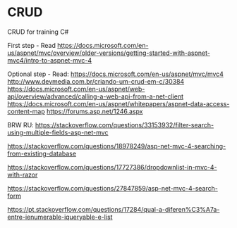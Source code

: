 # CRUD
CRUD for training C#

First step - Read https://docs.microsoft.com/en-us/aspnet/mvc/overview/older-versions/getting-started-with-aspnet-mvc4/intro-to-aspnet-mvc-4

Optional step - Read:
https://docs.microsoft.com/en-us/aspnet/mvc/mvc4
http://www.devmedia.com.br/criando-um-crud-em-c/30384
https://docs.microsoft.com/en-us/aspnet/web-api/overview/advanced/calling-a-web-api-from-a-net-client
https://docs.microsoft.com/en-us/aspnet/whitepapers/aspnet-data-access-content-map
https://forums.asp.net/1246.aspx

BRW RU:
https://stackoverflow.com/questions/33153932/filter-search-using-multiple-fields-asp-net-mvc

https://stackoverflow.com/questions/18978249/asp-net-mvc-4-searching-from-existing-database

https://stackoverflow.com/questions/17727386/dropdownlist-in-mvc-4-with-razor

https://stackoverflow.com/questions/27847859/asp-net-mvc-4-search-form

https://pt.stackoverflow.com/questions/17284/qual-a-diferen%C3%A7a-entre-ienumerable-iqueryable-e-list
